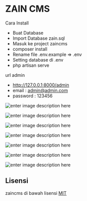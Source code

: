 # ZAIN CMS

Cara Install
- Buat Database
- Import Database zain.sql
- Masuk ke project zaincms
- composer install
- Rename file .env.example => .env
- Setting database di .env
- php artisan serve

url admin
- http://127.0.0.1:8000/admin
- email : admin@admin.com
- password : 123456

![enter image description here](https://lh3.googleusercontent.com/SMj1RinpJGs8QEEHqC7ZTjrge-u7r7pNv699689WYxkNVwZsGF4ES4qrznjfxnjnYPTEFuyiUYpv)

![enter image description here](https://lh3.googleusercontent.com/Twu27wOfyfGnxBZgsP-u2HRyJzPjsDIqBbfjWhQe_BBuqi5ng4qt5Psdd6Js1xX7e4tESCEdDHmg)

![enter image description here](https://lh3.googleusercontent.com/IMbQN-poR8QII5QmfdkCZNP5S-0PTm5gXYkko5HaDvnId_6bfy-T-5LujCr3xn6hoGCvismL1FMZ)

![enter image description here](https://lh3.googleusercontent.com/UxT0xbv5EYY0v9hKBDA6Ju2wXIl-7LzNABeN-13u6moC0NPn1-dC1mCzLt4IzHfjfjXDlWx2A_Ie)

![enter image description here](https://lh3.googleusercontent.com/J6eYwccqoZXUFOyzcviIRs4k2k0jXvZjOpy49SPcYda9iaBwhjYshAiTgX7HVZtTREKVO1OflqJx)


![enter image description here](https://lh3.googleusercontent.com/VXtNlETmEvXmVdSHD-hEGAOLweomdi_9BSoe-knMhZu2xsfsTqWHbuzJ6G8IsKsAU5zv5h3TwlbW)

![enter image description here](https://lh3.googleusercontent.com/MgtV7sXm6FAq6skqKsLiApMtvM98p5TJ_cN4TzHONq51366hC41z-tzNVVQG_jby6_30bFYaUUrf)

## Lisensi

zaincms di bawah  lisensi [MIT](https://github.com/zainstar/zaincms/blob/master/LICENSE)
